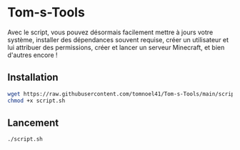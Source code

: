 # Tom-s-Tools
Avec le script, vous pouvez désormais facilement mettre à jours votre système, installer des dépendances souvent requise, créer un utilisateur et lui attribuer des permissions, créer et lancer un serveur Minecraft, et bien d'autres encore !

## Installation

```bash
wget https://raw.githubusercontent.com/tomnoel41/Tom-s-Tools/main/script.sh
chmod +x script.sh
```

## Lancement

```bash
./script.sh
```
